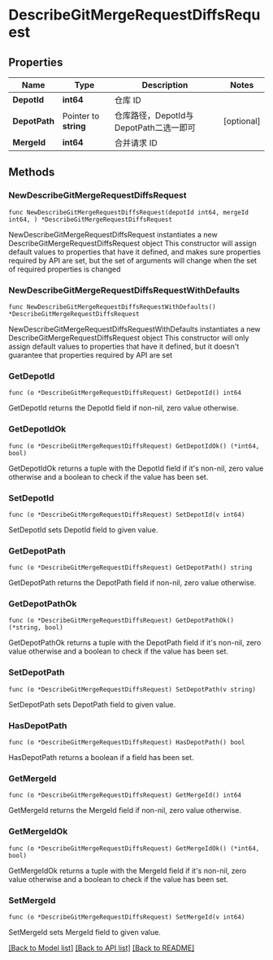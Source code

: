 # DescribeGitMergeRequestDiffsRequest

## Properties

Name | Type | Description | Notes
------------ | ------------- | ------------- | -------------
**DepotId** | **int64** | 仓库 ID | 
**DepotPath** | Pointer to **string** | 仓库路径，DepotId与DepotPath二选一即可 | [optional] 
**MergeId** | **int64** | 合并请求 ID | 

## Methods

### NewDescribeGitMergeRequestDiffsRequest

`func NewDescribeGitMergeRequestDiffsRequest(depotId int64, mergeId int64, ) *DescribeGitMergeRequestDiffsRequest`

NewDescribeGitMergeRequestDiffsRequest instantiates a new DescribeGitMergeRequestDiffsRequest object
This constructor will assign default values to properties that have it defined,
and makes sure properties required by API are set, but the set of arguments
will change when the set of required properties is changed

### NewDescribeGitMergeRequestDiffsRequestWithDefaults

`func NewDescribeGitMergeRequestDiffsRequestWithDefaults() *DescribeGitMergeRequestDiffsRequest`

NewDescribeGitMergeRequestDiffsRequestWithDefaults instantiates a new DescribeGitMergeRequestDiffsRequest object
This constructor will only assign default values to properties that have it defined,
but it doesn't guarantee that properties required by API are set

### GetDepotId

`func (o *DescribeGitMergeRequestDiffsRequest) GetDepotId() int64`

GetDepotId returns the DepotId field if non-nil, zero value otherwise.

### GetDepotIdOk

`func (o *DescribeGitMergeRequestDiffsRequest) GetDepotIdOk() (*int64, bool)`

GetDepotIdOk returns a tuple with the DepotId field if it's non-nil, zero value otherwise
and a boolean to check if the value has been set.

### SetDepotId

`func (o *DescribeGitMergeRequestDiffsRequest) SetDepotId(v int64)`

SetDepotId sets DepotId field to given value.


### GetDepotPath

`func (o *DescribeGitMergeRequestDiffsRequest) GetDepotPath() string`

GetDepotPath returns the DepotPath field if non-nil, zero value otherwise.

### GetDepotPathOk

`func (o *DescribeGitMergeRequestDiffsRequest) GetDepotPathOk() (*string, bool)`

GetDepotPathOk returns a tuple with the DepotPath field if it's non-nil, zero value otherwise
and a boolean to check if the value has been set.

### SetDepotPath

`func (o *DescribeGitMergeRequestDiffsRequest) SetDepotPath(v string)`

SetDepotPath sets DepotPath field to given value.

### HasDepotPath

`func (o *DescribeGitMergeRequestDiffsRequest) HasDepotPath() bool`

HasDepotPath returns a boolean if a field has been set.

### GetMergeId

`func (o *DescribeGitMergeRequestDiffsRequest) GetMergeId() int64`

GetMergeId returns the MergeId field if non-nil, zero value otherwise.

### GetMergeIdOk

`func (o *DescribeGitMergeRequestDiffsRequest) GetMergeIdOk() (*int64, bool)`

GetMergeIdOk returns a tuple with the MergeId field if it's non-nil, zero value otherwise
and a boolean to check if the value has been set.

### SetMergeId

`func (o *DescribeGitMergeRequestDiffsRequest) SetMergeId(v int64)`

SetMergeId sets MergeId field to given value.



[[Back to Model list]](../README.md#documentation-for-models) [[Back to API list]](../README.md#documentation-for-api-endpoints) [[Back to README]](../README.md)


